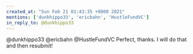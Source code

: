 ```yaml
---
created_at: "Sun Feb 21 01:43:35 +0000 2021"
mentions: ['dunkhippo33', 'ericbahn', 'HustleFundVC']
in_reply_to: @dunkhippo33
---
```


@dunkhippo33 @ericbahn @HustleFundVC Perfect,  thanks. I will do that and then resubmit!
